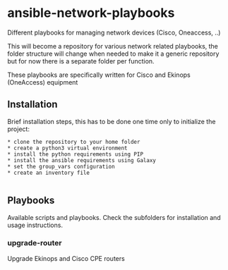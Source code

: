 # ansible-network-playbooks
Different playbooks for managing network devices (Cisco, Oneaccess, ..)

This will become a repository for various network related playbooks, the folder structure will change when needed to make it a generic repository but for now there is a separate folder per function.

These playbooks are specifically written for Cisco and Ekinops (OneAccess) equipment

## Installation
Brief installation steps, this has to be done one time only to initialize the project:

    * clone the repository to your home folder
    * create a python3 virtual environment
    * install the python requirements using PIP
    * install the ansible requirements using Galaxy
    * set the group_vars configuration
    * create an inventory file

```

```


## Playbooks
Available scripts and playbooks. Check the subfolders for installation and usage instructions.

### upgrade-router
Upgrade Ekinops and Cisco CPE routers
